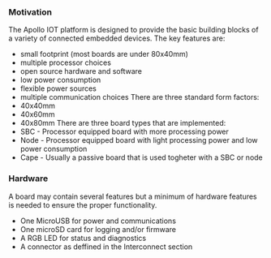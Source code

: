 ### Motivation
The Apollo IOT platform is designed to provide the basic building blocks of a variety of connected embedded devices. The key features are:
 * small footprint (most boards are under 80x40mm)
 * multiple processor choices
 * open source hardware and software
 * low power consumption
 * flexible power sources
 * multiple communication choices
There are three standard form factors:
 * 40x40mm 
 * 40x60mm 
 * 40x80mm
There are three board types that are implemented:
 * SBC - Processor equipped board with more processing power
 * Node - Processor equipped board with light processing power and low power consumption
 * Cape - Usually a passive board that is used togheter with a SBC or node
 
 ### Hardware
 A board may contain several features but a minimum of hardware features is needed to ensure the proper functionality.
  * One MicroUSB for power and communications
  * One microSD card for logging and/or firmware
  * A RGB LED for status and diagnostics
  * A connector as deffined in the Interconnect section
  
